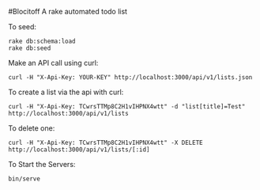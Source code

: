 #Blocitoff
A rake automated todo list

To seed:
```
rake db:schema:load
rake db:seed
```

Make an API call using curl:
```
curl -H "X-Api-Key: YOUR-KEY" http://localhost:3000/api/v1/lists.json
```
To create a list via the api with curl:
```
curl -H "X-Api-Key: TCwrsTTMp8C2H1vIHPNX4wtt" -d "list[title]=Test" http://localhost:3000/api/v1/lists
```
To delete one:
```
curl -H "X-Api-Key: TCwrsTTMp8C2H1vIHPNX4wtt" -X DELETE http://localhost:3000/api/v1/lists/[:id]
```
To Start the Servers:
```
bin/serve
```